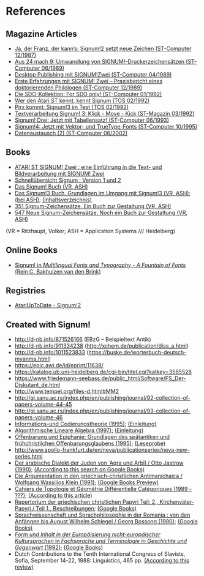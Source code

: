 # References

## Magazine Articles

- [Ja, der Franz, der kann’s: Signum!2 setzt neue Zeichen (ST-Computer 12/1987)](https://stcarchiv.de/stc1987/12/signum2)
- [Aus 24 mach 9: Umwandlung von SIGNUM!-Druckerzeichensätzen (ST-Computer 06/1989)](https://stcarchiv.de/stc1989/06/umwandlung-von-signum-druckerzeichensaetzen)
- [Desktop Publishing mit SIGNUM!Zwei (ST-Computer 04/1989)](https://www.stcarchiv.de/stc1989/04/desktop-publishing-mit-signum-zwei)
- [Erste Erfahrungen mit SIGNUM! Zwei – Praxisbericht eines doktorierenden Philologen (ST-Computer 12/1989)](https://www.stcarchiv.de/stc1989/12/erfahrungen-mit-signum-zwei)
- [Die SDO-Kollektion: For SDO only! (ST-Computer 01/1992)](https://www.stcarchiv.de/stc1992/01/sdo-kollektion)
- [Wer den Atari ST kennt, kennt Signum (TOS 02/1992)](https://www.stcarchiv.de/tos1992/02/signum-interview)
- [Pirx kommt: Signum!3 im Test (TOS 02/1992)](https://www.stcarchiv.de/tos1992/02/signum3-im-test)
- [Textverarbeitung Signum! 3: Klick - Move - Kick (ST-Magazin 03/1992)](https://www.stcarchiv.de/stm1992/03/textverarbeitung-signum3)
- [Signum! Drei: Jetzt mit Tabellensatz! (ST-Computer 06/1993)](https://www.stcarchiv.de/stc1993/06/signum-drei-tabellensatz)
- [Signum!4: Jetzt mit Vektor- und TrueType-Fonts (ST-Computer 10/1995)](https://www.stcarchiv.de/stc1995/10/signum4)
- [Datenaustausch (2) (ST-Computer 06/2002)](https://www.stcarchiv.de/stc2002/06/datenaustausch)

## Books

- [ATARI ST SIGNUM! Zwei : eine Einführung in die Text- und Bildverarbeitung mit SIGNUM! Zwei](https://www.deutsche-digitale-bibliothek.de/item/OSYR2IIIS5SLCCGZ4TCXFMANMXQIL6KY)
- [Schnellübersicht Signum : Version 1 und 2](https://www.deutsche-digitale-bibliothek.de/item/4FGK7DLCVHFERWJSTYHVUTMZVU7CW36M)
- [Das Signum! Buch (VR, ASH)](https://www.zvab.com/products/isbn/9783980183406)
- [Das Signum!3 Buch. Grundlagen im Umgang mit Signum!3 (VR, ASH)](https://www.zvab.com/products/isbn/9783980183451); [(bei ASH)](https://www.ashshop.biz/diverses/buecher/textverarbeitung/878/das-signum-drei-buch); [(Inhaltsverzeichnis)](http://scans.hebis.de/02/03/22/02032241_toc.pdf)
- [351 Signum-Zeichensätze. Ein Buch zur Gestaltung (VR, ASH)](https://www.zvab.com/products/isbn/9783980183413)
- [547 Neue Signum-Zeichensätze. Noch ein Buch zur Gestaltung (VR, ASH)](https://www.zvab.com/products/isbn/9783980183420)

(VR = Ritzhaupt, Volker; ASH = Application Systems /// Heidelberg)

## Online Books

- [Signum! in *Multilingual Fonts and Typography - A Fountain of Fonts* (Rein C. Bakhuizen van den Brink)](https://dziewon.home.xs4all.nl/fontein/signum!.htm)

## Registries

- [AtariUpToDate - Signum!2](http://www.atariuptodate.de/de/6362/signum-zwei)

## Created with Signum!

- <http://d-nb.info/871526166> (EBzG – Beispieltext Antik)
- <http://d-nb.info/911334238> (<http://xchem.de/publication/diss_a.html>)
- <http://d-nb.info/1011523833> (<https://buske.de/worterbuch-deutsch-myanma.html>)
- <https://epic.awi.de/id/eprint/11638/>
- <https://katalog.ub.uni-heidelberg.de/cgi-bin/titel.cgi?katkey=3585528>
- <https://www.friedemann-seebass.de/public_html/Software/FS_Der-Diskutant_de.html>
- <http://www.tempel.org/files-d.html#MM2>
- <http://gi.sanu.ac.rs/index.php/en/publishing/journal/92-collection-of-papers-volume-44-45>
- <http://gi.sanu.ac.rs/index.php/en/publishing/journal/93-collection-of-papers-volume-46>
- [Informations-und Codierungstheorie (1995)](https://link.springer.com/book/10.1007/978-3-642-78659-4); [(Einleitung)](https://link.springer.com/content/pdf/bfm:978-3-642-78659-4/1.pdf)
- [Algorithmische Lineare Algebra (1997)](https://link.springer.com/book/10.1007/978-3-322-84939-7); [(Einleitung)](https://link.springer.com/content/pdf/bfm:978-3-322-84939-7/1.pdf)
- [Offenbarung und Epiphanie: Grundlagen des spätantiken und frühchristlichen Offenbarungsglaubens (1995)](http://d-nb.info/945879814); [(Leseprobe)](https://www.mohrsiebeck.com/uploads/tx_sgpublisher/produkte/leseproben/9783161571992.pdf)
- <http://www.apollo-frankfurt.de/en/neva/publicationseries/neva-new-series.html>
- [Der arabische Dialekt der Juden von ʿAqra und Arbīl / Otto Jastrow (1990)](http://d-nb.info/900282592); [(According to this search on Google Books)](https://books.google.de/books?redir_esc=y&hl=de&id=NNQUHKM_BJQC&q="Signum!2")
- [Die Argumentation in den griechisch-christlichen Antimanichaica / Wolfgang Wassilios Klein (1991)](http://d-nb.info/910601836); [(Google Books Preview)](https://books.google.de/books?hl=de&lr=&id=zlymZjxQfUIC&oi=fnd&pg=PP10&dq="Signum!2")
- [Cahiers de Topologie et Géométrie Différentielle Catégoriques (1989 - ???)](http://www.numdam.org/journals/CTGDC/); [(According to this article)](www.numdam.org/article/CTGDC_1988__29_4_255_0.pdf)
- [Repertorium der griechischen christlichen Papyri Teil: 2., Kirchenväter-Papyri / Teil 1., Beschreibungen](http://d-nb.info/94448333X); [(Google Books)](https://books.google.de/books?id=9SOSu0W1eCoC&lpg=PP1&dq=%22Signum!2%22&lr&hl=de&pg=PR57#v=onepage&q=%22Signum!2%22&f=false)
- [Sprachwissenschaft und Sprachphilosophie in der Romania : von den Anfängen bis August Wilhelm Schlegel / Georg Bossong (1990)]( 	http://d-nb.info/900699809); [(Google Books)](https://books.google.de/books?hl=de&id=Lst9tnN0w4QC&q="Signum!Zwei")
- [*Form und Inhalt in der Europäisierung nicht-europäischer Kultursprachen* in *Fachsprache und Terminologie in Geschichte und Gegenwart* (1992)](http://d-nb.info/911418164); [(Google Books)](https://books.google.de/books?id=j8fEjdzG5lUC&q="Signum!Zwei")
- Dutch Contributions to the Tenth International Congress of Slavists, Sofia, September 14-22, 1988: Linguistics, 465 pp. [(According to this review)](https://www.jstor.org/stable/3732187)
